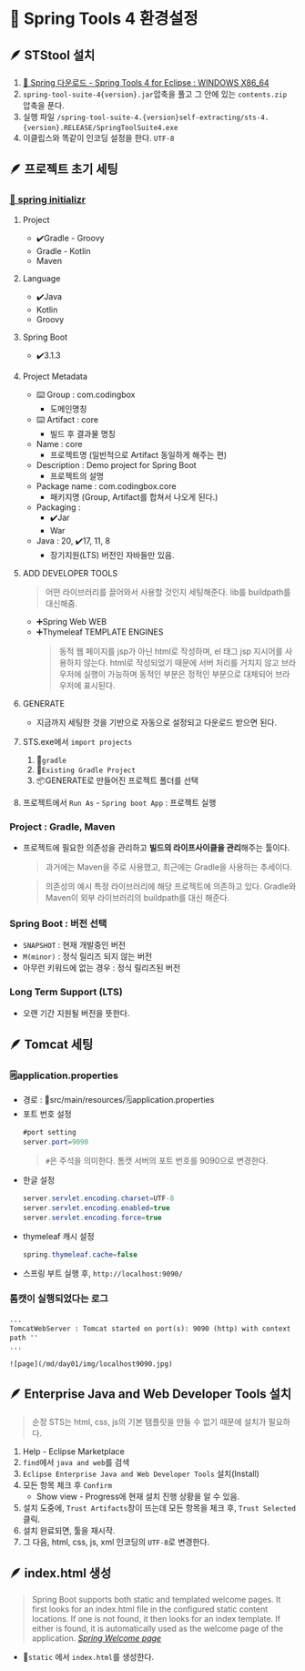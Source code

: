 # 📌 Spring Tools 4 환경설정

## 🪶 STStool 설치
1. [🌿 Spring 다운로드 - Spring Tools 4 for Eclipse : WINDOWS X86_64](https://spring.io/tools)
1. `spring-tool-suite-4{version}.jar`압축을 풀고 그 안에 있는 `contents.zip` 압축을 푼다.
1. 실행 파일 `/spring-tool-suite-4.{version}self-extracting/sts-4.{version}.RELEASE/SpringToolSuite4.exe`
1. 이클립스와 똑같이 인코딩 설정을 한다. `UTF-8`

## 🪶 프로젝트 초기 세팅

### [🌿 spring initializr](https://start.spring.io/)
1. Project
    - ✔️Gradle - Groovy
    - Gradle - Kotlin
    - Maven
1. Language
    - ✔️Java
    - Kotlin
    - Groovy
1. Spring Boot
    - ✔️3.1.3
1. Project Metadata
    - ⌨️ Group : com.codingbox
        - 도메인명칭
    - ⌨️ Artifact : core
        - 빌드 후 결과물 명칭
    - Name : core
        - 프로젝트명 (일반적으로 Artifact 동일하게 해주는 편)
    - Description : Demo project for Spring Boot
        - 프로젝트의 설명
    - Package name : com.codingbox.core
        - 패키지명 (Group, Artifact를 합쳐서 나오게 된다.)
    - Packaging :
        - ✔️Jar
        - War
    - Java : 20, ✔️17, 11, 8
        - 장기지원(LTS) 버전인 자바들만 있음.

1. ADD DEVELOPER TOOLS
    > 어떤 라이브러리를 끌어와서 사용할 것인지 세팅해준다. lib를 buildpath를 대신해줌.
    - ➕Spring Web WEB
    - ➕Thymeleaf TEMPLATE ENGINES
        > 동적 웹 페이지를 jsp가 아닌 html로 작성하며, el 태그 jsp 지시어를 사용하지 않는다. html로 작성되었기 때문에 서버 처리를 거치지 않고 브라우저에 실행이 가능하며 동적인 부분은 정적인 부분으로 대체되어 브라우저에 표시된다.

1. GENERATE
    - 지금까지 세팅한 것을 기반으로 자동으로 설정되고 다운로드 받으면 된다.

1. STS.exe에서 `import projects`
    1. 📁`gradle`
    1. 🐘`Existing Gradle Project`
    3. 📦GENERATE로 만들어진 프로젝트 폴더를 선택

1. 프로젝트에서 `Run As` - `Spring boot App` : 프로젝트 실행

### Project : Gradle, Maven

- 프로젝트에 필요한 의존성을 관리하고 **빌드의 라이프사이클을 관리**해주는 툴이다.
    > 과거에는 Maven을 주로 사용했고, 최근에는 Gradle을 사용하는 추세이다.

    > 의존성의 예시 특정 라이브러리에 해당 프로젝트에 의존하고 있다. Gradle와 Maven이 외부 라이브러리의 buildpath를 대신 해준다.

### Spring Boot : 버전 선택
- `SNAPSHOT` : 현재 개발중인 버전
- `M(minor)` : 정식 릴리즈 되지 않는 버전
- 아무런 키워드에 없는 경우 : 정식 릴리즈된 버전

### Long Term Support (LTS)
- 오랜 기간 지원될 버전을 뜻한다.

## 🪶 Tomcat 세팅

### 🗒️application.properties
- 경로 : 📁src/main/resources/🗒️application.properties
- 포트 번호 설정
    ```java
    #port setting
    server.port=9090
    ```
    > `#`은 주석을 의미한다. 톰캣 서버의 포트 번호를 9090으로 변경한다.
- 한글 설정
    ```java
    server.servlet.encoding.charset=UTF-8
    server.servlet.encoding.enabled=true
    server.servlet.encoding.force=true
    ```
- thymeleaf 캐시 설정
    ```java
    spring.thymeleaf.cache=false
    ```
- 스프링 부트 실행 후, `http://localhost:9090/`

### 톰캣이 실행되었다는 로그
```log
...
TomcatWebServer : Tomcat started on port(s): 9090 (http) with context path ''
...
```

    ![page](/md/day01/img/localhost9090.jpg)

## 🪶 Enterprise Java and Web Developer Tools 설치
> 순정 STS는 html, css, js의 기본 탬플릿을 만들 수 없기 때문에 설치가 필요하다.
1. Help - Eclipse Marketplace
1. `find`에서 `java and web`를 검색
1. `Eclipse Enterprise Java and Web Developer Tools` 설치(Install)
1. 모든 항목 체크 후 `Confirm`
    - Show view - Progress에 현재 설치 진행 상황을 알 수 있음.
1. 설치 도중에, `Trust Artifacts`창이 뜨는데 모든 항목을 체크 후, `Trust Selected` 클릭.
1. 설치 완료되면, 툴을 재시작.
1. 그 다음, html, css, js, xml 인코딩의 `UTF-8`로 변경한다.

## 🪶 index.html 생성
> Spring Boot supports both static and templated welcome pages. It first looks for an index.html file in the configured static content locations. If one is not found, it then looks for an index template. If either is found, it is automatically used as the welcome page of the application. [*Spring Welcome page*](https://docs.spring.io/spring-boot/docs/current/reference/html/web.html#web.servlet.spring-mvc.welcome-page)
- 📁`static` 에서 `index.html`를 생성한다.